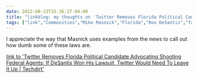 ---date: 2022-08-23T15:36:27-04:00title: "linkblog: my thoughts on 'Twitter Removes Florida Political Candidate Advocating Shooting Federal Agents; If DeSantis Won His Lawsuit, Twitter Would Need To Leave It Up | Techdirt'"tags: ["link","Communities","Mike Masnick","Florida","Ron DeSantis","far right","FBI","content moderation"]---I appreciate the way that Masnick uses examples from the news to call out how dumb some of these laws are. [link to 'Twitter Removes Florida Political Candidate Advocating Shooting Federal Agents; If DeSantis Won His Lawsuit, Twitter Would Need To Leave It Up | Techdirt'](https://www.techdirt.com/2022/08/23/twitter-removes-florida-political-candidate-advocating-shooting-federal-agents-if-desantis-won-his-lawsuit-theyd-need-to-leave-it-up/)